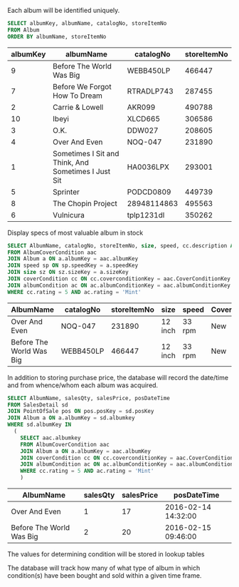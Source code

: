 Each album will be identified uniquely.

```sql
SELECT albumKey, albumName, catalogNo, storeItemNo 
FROM Album
ORDER BY albumName, storeItemNo
```
|albumKey|albumName|catalogNo|storeItemNo|
|---|---|---|---
|9	|Before The World Was Big	|WEBB450LP	|466447
|7	|Before We Forgot How To Dream	|RTRADLP743	|287455
|2	|Carrie & Lowell	|AKR099	|490788
|10	|Ibeyi	|XLCD665	|306586
|3	|O.K.	|DDW027	|208605
|4	|Over And Even	|NOQ-047	|231890
|1	|Sometimes I Sit and Think, And Sometimes I Just Sit	|HA0036LPX	|293001
|5	|Sprinter	|PODCD0809	|449739
|8	|The Chopin Project	|28948114863	|495563
|6	|Vulnicura	|tplp1231dl	|350262

Display specs of most valuable album in stock
```sql
SELECT AlbumName, catalogNo, storeItemNo, size, speed, cc.description AS CoverCondition, ac.description AS AlbumCondition
FROM AlbumCoverCondition aac
JOIN Album a ON a.albumKey = aac.albumKey
JOIN speed sp ON sp.speedKey = a.speedKey 
JOIN size sz ON sz.sizeKey = a.sizeKey
JOIN coverCondition cc ON cc.coverconditionKey = aac.CoverConditionKey
JOIN albumCondition ac ON ac.albumConditionKey = aac.albumConditionKey
WHERE cc.rating = 5 AND ac.rating = 'Mint'
```

|AlbumName|catalogNo|storeItemNo|size|speed|CoverCondition|albumCondition|
|---|---|---|---|---|---|---|
|Over And Even	|NOQ-047	|231890	|12 inch	|33 rpm	|New	|perfect or near perfect
|Before The World Was Big	|WEBB450LP	|466447	|12 inch	|33 rpm	|New	|perfect or near perfect

In addition to storing purchase price, the database will record the date/time and from whence/whom each album was acquired. 
```sql
SELECT AlbumName, salesQty, salesPrice, posDateTime
FROM SalesDetail sd
JOIN PointOfSale pos ON pos.posKey = sd.posKey
JOIN Album a ON a.albumKey = sd.albumkey
WHERE sd.albumKey IN 
  (
    SELECT aac.albumkey
    FROM AlbumCoverCondition aac
    JOIN Album a ON a.albumKey = aac.albumKey
    JOIN coverCondition cc ON cc.coverconditionKey = aac.CoverConditionKey
    JOIN albumCondition ac ON ac.albumConditionKey = aac.albumConditionKey
    WHERE cc.rating = 5 AND ac.rating = 'Mint'
    )
```
|AlbumName|salesQty|salesPrice|posDateTime|
|---|---|---|---|
|Over And Even	|1	|17	|2016-02-14 14:32:00
|Before The World Was Big	|2	|20	|2016-02-15 09:46:00

The values for determining condition will be stored in lookup tables 


The database will track how many of what type of album in which condition(s) have been bought and sold within a given time frame. 








